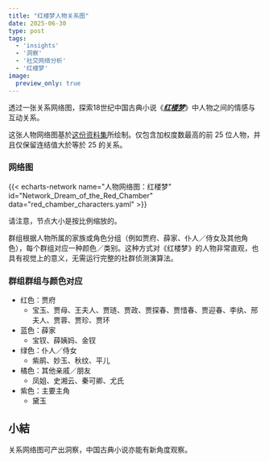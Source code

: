```yaml
---
title: "红楼梦人物关系图"
date: 2025-06-30
type: post
tags:
  - 'insights'
  - '洞察'
  - '社交网络分析'
  - '红楼梦'
image:
  preview_only: true
---
```


透过一张关系网络图，探索18世纪中国古典小说《[_**红楼梦**_](https://zh.wikipedia.org/wiki/%E7%B4%85%E6%A8%93%E5%A4%A2)》中人物之间的情感与互动关系。

<!-- more -->

这张人物网络图基於[这份资料集](https://github.com/XianWoo/SNA_Dream_of_the_Red_Chamber/blob/main/relationship.csv)所绘制。仅包含加权度数最高的前 25 位人物，并且仅保留连结值大於等於 25 的关系。

### 网络图

{{< echarts-network name="人物网络图：红楼梦" id="Network_Dream_of_the_Red_Chamber" data="red_chamber_characters.yaml" >}}

请注意，节点大小是按比例缩放的。

群组根据人物所属的家族或角色分组（例如贾府、薛家、仆人／侍女及其他角色），每个群组对应一种颜色／类别。这种方式对《红楼梦》的人物非常直观，也具有视觉上的意义，无需运行完整的社群侦测演算法。

### 群组群组与颜色对应
- 红色：贾府
  - 宝玉、贾母、王夫人、贾琏、贾政、贾探春、贾惜春、贾迎春、李纨、邢夫人、贾蓉、贾珍、贾环
- 蓝色：薛家
  - 宝钗、薛姨妈、金钗
- 绿色：仆人／侍女
  - 紫鹃、妙玉、秋纹、平儿
- 橘色：其他亲戚／朋友
  - 凤姐、史湘云、秦可卿、尤氏
- 紫色：主要主角
  - 黛玉

## 小結

关系网络图可产出洞察，中国古典小说亦能有新角度观察。